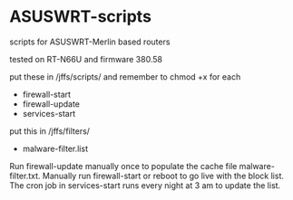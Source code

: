 # ASUSWRT-scripts
scripts for ASUSWRT-Merlin based routers

tested on RT-N66U and firmware 380.58

put these in /jffs/scripts/ and remember to chmod +x for each
* firewall-start
* firewall-update
* services-start

put this in /jffs/filters/
* malware-filter.list

Run firewall-update manually once to populate the cache file malware-filter.txt. Manually run firewall-start or reboot to go live with the block list. The cron job in services-start runs every night at 3 am to update the list.

